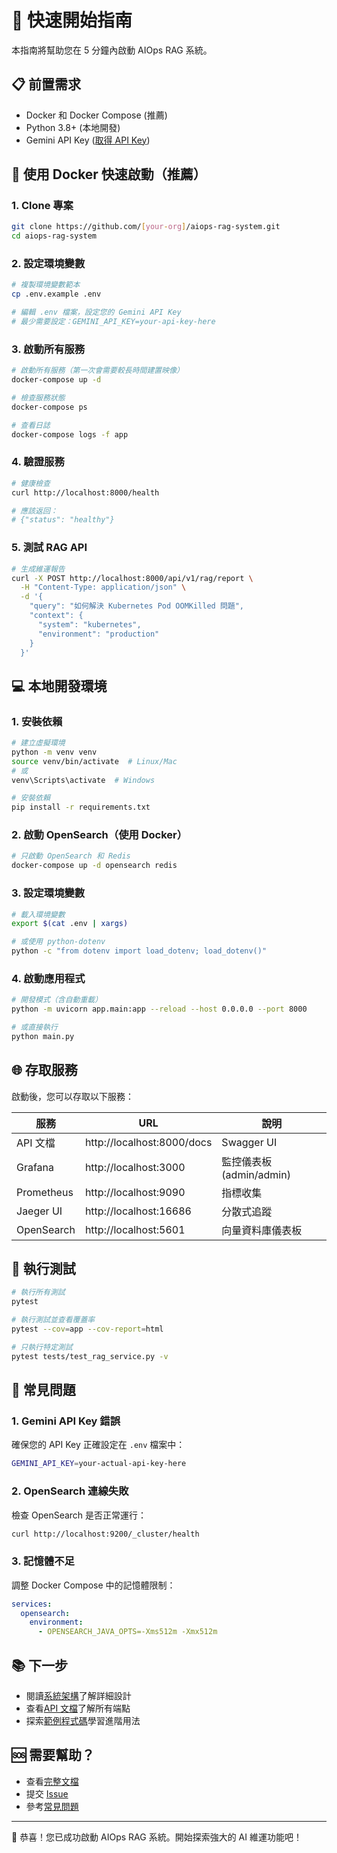 # 🚀 快速開始指南

本指南將幫助您在 5 分鐘內啟動 AIOps RAG 系統。

## 📋 前置需求

- Docker 和 Docker Compose (推薦)
- Python 3.8+ (本地開發)
- Gemini API Key ([取得 API Key](https://makersuite.google.com/app/apikey))

## 🐳 使用 Docker 快速啟動（推薦）

### 1. Clone 專案

```bash
git clone https://github.com/[your-org]/aiops-rag-system.git
cd aiops-rag-system
```

### 2. 設定環境變數

```bash
# 複製環境變數範本
cp .env.example .env

# 編輯 .env 檔案，設定您的 Gemini API Key
# 最少需要設定：GEMINI_API_KEY=your-api-key-here
```

### 3. 啟動所有服務

```bash
# 啟動所有服務（第一次會需要較長時間建置映像）
docker-compose up -d

# 檢查服務狀態
docker-compose ps

# 查看日誌
docker-compose logs -f app
```

### 4. 驗證服務

```bash
# 健康檢查
curl http://localhost:8000/health

# 應該返回：
# {"status": "healthy"}
```

### 5. 測試 RAG API

```bash
# 生成維運報告
curl -X POST http://localhost:8000/api/v1/rag/report \
  -H "Content-Type: application/json" \
  -d '{
    "query": "如何解決 Kubernetes Pod OOMKilled 問題",
    "context": {
      "system": "kubernetes",
      "environment": "production"
    }
  }'
```

## 💻 本地開發環境

### 1. 安裝依賴

```bash
# 建立虛擬環境
python -m venv venv
source venv/bin/activate  # Linux/Mac
# 或
venv\Scripts\activate  # Windows

# 安裝依賴
pip install -r requirements.txt
```

### 2. 啟動 OpenSearch（使用 Docker）

```bash
# 只啟動 OpenSearch 和 Redis
docker-compose up -d opensearch redis
```

### 3. 設定環境變數

```bash
# 載入環境變數
export $(cat .env | xargs)

# 或使用 python-dotenv
python -c "from dotenv import load_dotenv; load_dotenv()"
```

### 4. 啟動應用程式

```bash
# 開發模式（含自動重載）
python -m uvicorn app.main:app --reload --host 0.0.0.0 --port 8000

# 或直接執行
python main.py
```

## 🌐 存取服務

啟動後，您可以存取以下服務：

| 服務 | URL | 說明 |
|------|-----|------|
| API 文檔 | http://localhost:8000/docs | Swagger UI |
| Grafana | http://localhost:3000 | 監控儀表板 (admin/admin) |
| Prometheus | http://localhost:9090 | 指標收集 |
| Jaeger UI | http://localhost:16686 | 分散式追蹤 |
| OpenSearch | http://localhost:5601 | 向量資料庫儀表板 |

## 🧪 執行測試

```bash
# 執行所有測試
pytest

# 執行測試並查看覆蓋率
pytest --cov=app --cov-report=html

# 只執行特定測試
pytest tests/test_rag_service.py -v
```

## 🔧 常見問題

### 1. Gemini API Key 錯誤

確保您的 API Key 正確設定在 `.env` 檔案中：
```bash
GEMINI_API_KEY=your-actual-api-key-here
```

### 2. OpenSearch 連線失敗

檢查 OpenSearch 是否正常運行：
```bash
curl http://localhost:9200/_cluster/health
```

### 3. 記憶體不足

調整 Docker Compose 中的記憶體限制：
```yaml
services:
  opensearch:
    environment:
      - OPENSEARCH_JAVA_OPTS=-Xms512m -Xmx512m
```

## 📚 下一步

- 閱讀[系統架構](./architecture/system-design.md)了解詳細設計
- 查看[API 文檔](./api/endpoints.md)了解所有端點
- 探索[範例程式碼](../examples/)學習進階用法

## 🆘 需要幫助？

- 查看[完整文檔](./README.md)
- 提交 [Issue](https://github.com/[your-org]/aiops-rag-system/issues)
- 參考[常見問題](./faq.md)

---

🎉 恭喜！您已成功啟動 AIOps RAG 系統。開始探索強大的 AI 維運功能吧！